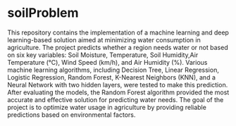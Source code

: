 # soilProblem

This repository contains the implementation of a machine learning and deep learning-based solution aimed at minimizing water consumption in agriculture.
The project predicts whether a region needs water or not based on six key variables: Soil Moisture, Temperature, Soil Humidity,Air Temperature (°C), Wind Speed (km/h), and Air Humidity (%).
Various machine learning algorithms, including Decision Tree, Linear Regression,
Logistic Regression, Random Forest, K-Nearest Neighbors (KNN), and a Neural Network with two hidden layers,
were tested to make this prediction. After evaluating the models, the Random Forest algorithm provided the most accurate and effective solution for predicting water needs.
The goal of the project is to optimize water usage in agriculture by providing reliable predictions based on environmental factors.
